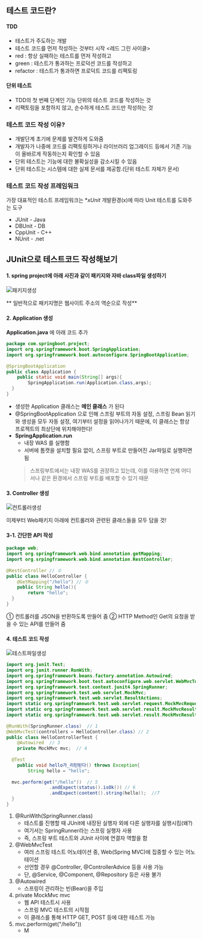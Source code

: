 ## 테스트 코드란?
#### TDD
* 테스트가 주도하는 개발
* 테스트 코드를 먼저 작성하는 것부터 시작
<레드 그린 사이클>
* red : 항상 실패하는 테스트를 먼저 작성하고
* green : 테스트가 통과하는 프로덕션 코드를 작성하고
* refactor : 테스트가 통과하면 프로덕트 코드를 리팩토링

#### 단위 테스트
* TDD의 첫 번째 단계인 기능 단위의 테스트 코드를 작성하는 것
* 리팩토링을 포함하지 않고, 순수하게 테스트 코드만 작성하는 것


### 테스트 코드 작성 이유?
* 개발단계 초기에 문제를 발견하게 도와줌
* 개발자가 나중에 코드를 리팩토링하거나 라이브러리 업그레이드 등에서 기존 기능이 올바르게 작동하는지 확인할 수 있음
* 단위 테스트는 기능에 대한 불확실성을 감소시킬 수 있음
* 단위 테스트는 시스템에 대한 실제 문서를 제공함.(단위 테스트 자체가 문서)


### 테스트 코드 작성 프레임워크
가장 대표적인 테스트 프레임워크는 **xUnit*
개발환경(x)에 따라 Unit 테스트를 도와주는 도구
* JUnit - Java
* DBUnit - DB
* CppUnit - C++
* NUnit - .net


## JUnit으로 테스트코드 작성해보기

#### 1. spring project에 아래 사진과 같이 패키지와 자바 class파일 생성하기
![패키지생성](https://github.com/smeil123/CS_Study/blob/master/image/패키지생성.PNG)

** 일반적으로 패키지명은 웹사이트 주소의 역순으로 작성**

#### 2. Application 생성

**Application.java** 에 아래 코드 추가
```java
package com.springboot.project;  
import org.springframework.boot.SpringApplication;  
import org.springframework.boot.autoconfigure.SpringBootApplication;  
  
@SpringBootApplication  
public class Application {  
    public static void main(String[] args){  
        SpringApplication.run(Application.class,args);  
  }  
}
```
* 생성한 Application 클래스는 **메인 클래스** 가 된다
* @SpringBootApplication 으로 인해 스프링 부트의 자동 설정, 스프링 Bean 읽기와 생성을 모두 자동 설정, 여기부터 설정을 읽어나가기 때문에, 이 클래스는 항상 프로젝트의 최상단에 위치해야한다!
* **SpringApplication.run**
	* 내장 WAS 를 실행함
	* 서버에 톰캣을 설치할 필요 없이, 스프링 부트로 만들어진 Jar파일로 실행하면 됨
	> 스프링부트에서는 내장 WAS를 권장하고 있는데, 이를 이용하면 언제 어디서나 같은 환경에서 스프링 부트를 배포할 수 있기 때문

#### 3. Controller 생성
![컨트롤러생성](https://github.com/smeil123/CS_Study/blob/master/image/컨트롤러생성.PNG)

이제부터 Web패키지 아래에 컨트롤러와 관련된 클래스들을 모두 담을 것!

#### 3-1. 간단한 API 작성
```java
package web;  
import org.springframework.web.bind.annotation.getMapping;  
import org.srpingframework.web.bind.annotation.RestController;  
  
@RestController // ①  
public class HelloController {  
    @GetMapping("/hello") // ②  
    public String hello(){  
        return "hello";  
  }  
}
```
① 컨트롤러를 JSON을 반환하도록 만들어 줌
② HTTP Method인 Get의 요청을 받을 수 있는 API를 만들어 줌

#### 4. 테스트 코드 작성
![테스트파일생성](https://github.com/smeil123/CS_Study/blob/master/image/테스트파일생성.PNG)

```java
import org.junit.Test;  
import org.junit.runner.RunWith;  
import org.springframework.beans.factory.annotation.Autowired;  
import org.springframework.boot.test.autoconfigure.web.servlet.WebMvcTest;  
import org.springframework.test.context.junit4.SpringRunner;  
import org.springframework.test.web.servlet.MockMvc;  
import org.springframework.test.web.servlet.ResultActions;  
import static org.springframework.test.web.servlet.request.MockMvcRequestBuilders.get;  
import static org.springframework.test.web.servlet.result.MockMvcResultMatchers.content;  
import static org.springframework.test.web.servlet.result.MockMvcResultMatchers.status;  
  
@RunWith(SpringRunner.class)  // 1
@WebMvcTest(controllers = HelloController.class) // 2  
public class HelloControllerTest {  
    @Autowired  // 3
    private MockMvc mvc;  // 4  
  
  @Test  
    public void hello가_리턴된다() throws Exception{  
        String hello = "hello";  
  
  mvc.perform(get("/hello"))  // 5
                .andExpect(status().isOk()) // 6 
                .andExpect(content().string(hello));  //7  
  }  
}
```

1. @RunWith(SpringRunner.class)
	* 테스트를 진행할 때 JUnit에 내장된 실행자 외에 다른 실행자를 실행시킴(왜?)
	* 여기서는 SpringRunner라는 스프링 실행자 사용
	* 즉, 스프링 부트 테스트와 JUnit 사이에 연결자 역할을 함
2. @WebMvcTest
	* 여러 스프링 테스트 어노테이션 중, Web(Spring MVC)에 집중할 수 있는 어노테이션
	* 선언할 경우 @Controller, @ControllerAdvice 등을 사용 가능
	* 단, @Service, @Component, @Repository 등은 사용 불가
3. @Autowired
	* 스프링이 관리하는 빈(Bean)을 주입
4. private MockMvc mvc
	* 웹 API 테스트시 사용
	* 스프링 MVC 테스트의 시작점
	* 이 클래스를 통해 HTTP GET, POST 등에 대한 테스트 가능
5. mvc.perform(get("/hello"))
	* M
<!--stackedit_data:
eyJoaXN0b3J5IjpbNjQzODIzNzEsMjEyODkwNjkyNiwtMTQ4OT
UwNzc4NiwxMzExNDU1NzU5XX0=
-->